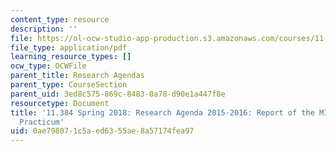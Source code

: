 ```yaml
---
content_type: resource
description: ''
file: https://ol-ocw-studio-app-production.s3.amazonaws.com/courses/11-384-malaysia-sustainable-cities-practicum-spring-2018/0ae798071c5aed6355ae8a57174fea97_MIT11_384S18_2015Cohort.pdf
file_type: application/pdf
learning_resource_types: []
ocw_type: OCWFile
parent_title: Research Agendas
parent_type: CourseSection
parent_uid: 3ed8c575-869c-8483-0a78-d90e1a447f8e
resourcetype: Document
title: '11.384 Spring 2018: Research Agenda 2015-2016: Report of the MIT-UTM 2015
  Practicum'
uid: 0ae79807-1c5a-ed63-55ae-8a57174fea97
---
```

